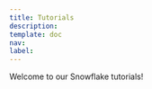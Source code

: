 ```yaml
---
title: Tutorials
description: 
template: doc
nav: 
label: 
---
```


Welcome to our Snowflake tutorials!